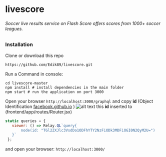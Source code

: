 # livescore
###### Soccer live results service on Flash Score offers scores from 1000+ soccer leagues. 

### Installation
Clone or download this repo 
```
https://github.com/Edik89/livescore.git
```
Run a Command in console: 
```shell
cd livescore-master
npm install # install dependencies in the main folder
npm start # run the application on port 3000
``` 

Open your browser `http://localhost:3000/graphql` 
and copy **id** (Object Identification [facebook.github.io](https://facebook.github.io/relay/docs/graphql-object-identification.html) )
![alt text](https://pp.vk.me/c638826/v638826770/125fd/VQcC4fyv-GA.jpg)
this **id** inserted to (frontend/app/routes/Router.jsx)
 ```js
 static queries = {
    viewer: () => Relay.QL`query{
        node(id: "TGl2ZXJlc3VsdDo1ODFhYTY2NzFiODk3MDFiOGI0N2QyM2U=")
    }`
  };
```
and open your browser: `http://localhost:3000/`
